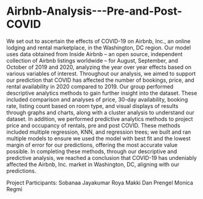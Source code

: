# Airbnb-Analysis---Pre-and-Post-COVID

We set out to ascertain the effects of COVID-19 on Airbnb, Inc., an online lodging and rental marketplace, in the Washington, DC region. Our model uses data obtained from Inside Airbnb – an open source, independent collection of Airbnb listings worldwide – for August, September, and October of 2019 and 2020, analyzing the year over year effects based on various variables of interest. Throughout our analysis, we aimed to support our prediction that COVID has affected the number of bookings, price, and rental availability in 2020 compared to 2019. Our group performed descriptive analytics methods to gain further insight into the dataset. These included comparison and analyses of price, 30-day availability, booking rate, listing count based on room type, and visual displays of results through graphs and charts, along with a cluster analysis to understand our dataset. In addition, we performed predictive analytics methods to project price and occupancy of rentals, pre and post COVID. These methods included multiple regression, KNN, and regression trees; we built and ran multiple models to ensure we used the model with best fit and the lowest margin of error for our predictions, offering the most accurate value possible. In completing these methods, through our descriptive and predictive analysis, we reached a conclusion that COVID-19 has undeniably affected the Airbnb, Inc. market in Washington, DC, aligning with our predictions.

Project Participants:
Sobanaa Jayakumar
Roya Makki
Dan Prengel
Monica Regmi
